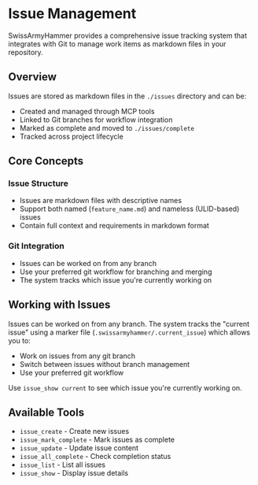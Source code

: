# Issue Management

SwissArmyHammer provides a comprehensive issue tracking system that integrates with Git to manage work items as markdown files in your repository.

## Overview

Issues are stored as markdown files in the `./issues` directory and can be:
- Created and managed through MCP tools
- Linked to Git branches for workflow integration
- Marked as complete and moved to `./issues/complete`
- Tracked across project lifecycle

## Core Concepts

### Issue Structure
- Issues are markdown files with descriptive names
- Support both named (`feature_name.md`) and nameless (ULID-based) issues
- Contain full context and requirements in markdown format

### Git Integration
- Issues can be worked on from any branch
- Use your preferred git workflow for branching and merging
- The system tracks which issue you're currently working on

## Working with Issues

Issues can be worked on from any branch. The system tracks the "current issue" using a marker file (`.swissarmyhammer/.current_issue`) which allows you to:
- Work on issues from any git branch
- Switch between issues without branch management
- Use your preferred git workflow

Use `issue_show current` to see which issue you're currently working on.

## Available Tools

- `issue_create` - Create new issues
- `issue_mark_complete` - Mark issues as complete
- `issue_update` - Update issue content
- `issue_all_complete` - Check completion status
- `issue_list` - List all issues
- `issue_show` - Display issue details